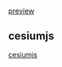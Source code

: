 ## 
[preview](https://yck-rgb.github.io/demo/)

## cesiumjs
[cesiumjs](https://zouyaoji.top/vue-cesium/#/zh-CN/component/quickstart)


